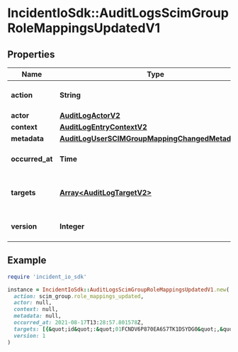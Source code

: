 # IncidentIoSdk::AuditLogsScimGroupRoleMappingsUpdatedV1

## Properties

| Name | Type | Description | Notes |
| ---- | ---- | ----------- | ----- |
| **action** | **String** | The type of log entry that this is |  |
| **actor** | [**AuditLogActorV2**](AuditLogActorV2.md) |  |  |
| **context** | [**AuditLogEntryContextV2**](AuditLogEntryContextV2.md) |  |  |
| **metadata** | [**AuditLogUserSCIMGroupMappingChangedMetadataV2**](AuditLogUserSCIMGroupMappingChangedMetadataV2.md) |  |  |
| **occurred_at** | **Time** | When the entry occurred |  |
| **targets** | [**Array&lt;AuditLogTargetV2&gt;**](AuditLogTargetV2.md) | The custom field that was created |  |
| **version** | **Integer** | Which version the event is |  |

## Example

```ruby
require 'incident_io_sdk'

instance = IncidentIoSdk::AuditLogsScimGroupRoleMappingsUpdatedV1.new(
  action: scim_group.role_mappings_updated,
  actor: null,
  context: null,
  metadata: null,
  occurred_at: 2021-08-17T13:28:57.801578Z,
  targets: [{&quot;id&quot;:&quot;01FCNDV6P870EA6S7TK1DSYDG0&quot;,&quot;name&quot;:&quot;Security&quot;,&quot;type&quot;:&quot;scim_group&quot;}],
  version: 1
)
```

